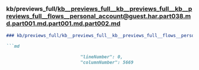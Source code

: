 ### kb/previews_full/kb__previews_full__kb__previews_full__kb__previews_full__flows__personal_account@guest.har.part038.md.part001.md.part001.md.part002.md

```md
### kb/previews_full/kb__previews_full__kb__previews_full__flows__personal_account@guest.har.part038.md.part001.md.part001.md (part 002)

```md

                            "lineNumber": 0,
                            "columnNumber": 5669
                   
```

```

```
